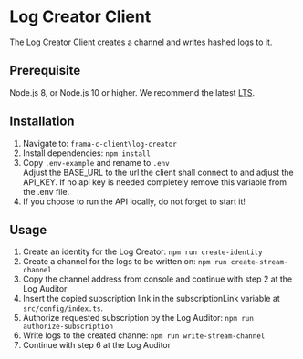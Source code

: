 # Log Creator Client
The Log Creator Client creates a channel and writes hashed logs to it.

## Prerequisite
Node.js 8, or Node.js 10 or higher. We recommend the latest [LTS](https://nodejs.org/en/download/).
## Installation
1. Navigate to: `frama-c-client\log-creator` 
2. Install dependencies: `npm install`  
3. Copy `.env-example` and rename to `.env` \
Adjust the BASE_URL to the url the client shall connect to and adjust the API_KEY. If no api key is needed completely remove this variable from the .env file.
4. If you choose to run the API locally, do not forget to start it!

## Usage
1. Create an identity for the Log Creator: `npm run create-identity`
2. Create a channel for the logs to be written on: `npm run create-stream-channel`
3. Copy the channel address from console and continue with step 2 at the Log Auditor
4. Insert the copied subscription link in the subscriptionLink variable at `src/config/index.ts`.
5. Authorize requested subscription by the Log Auditor: `npm run authorize-subscription`
6. Write logs to the created channe: `npm run write-stream-channel`
7. Continue with step 6 at the Log Auditor
